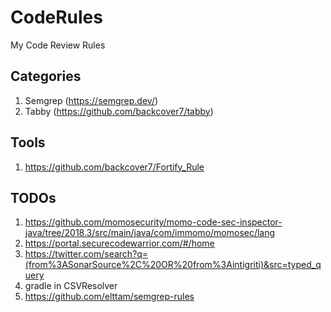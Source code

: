# CodeRules
My Code Review Rules

## Categories
1. Semgrep (https://semgrep.dev/)
2. Tabby (https://github.com/backcover7/tabby)

## Tools
1. https://github.com/backcover7/Fortify_Rule

## TODOs
1. https://github.com/momosecurity/momo-code-sec-inspector-java/tree/2018.3/src/main/java/com/immomo/momosec/lang
2. https://portal.securecodewarrior.com/#/home
3. https://twitter.com/search?q=(from%3ASonarSource%2C%20OR%20from%3Aintigriti)&src=typed_query
4. gradle in CSVResolver
5. https://github.com/elttam/semgrep-rules